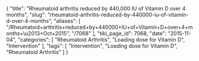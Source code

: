 {
    "title": "Rheumatoid arthritis reduced by 440,000 IU of Vitamin D over 4 months",
    "slug": "rheumatoid-arthritis-reduced-by-440000-iu-of-vitamin-d-over-4-months",
    "aliases": [
        "/Rheumatoid+arthritis+reduced+by+440000+IU+of+Vitamin+D+over+4+months+\u2013+Oct+2015",
        "/7068"
    ],
    "tiki_page_id": 7068,
    "date": "2015-11-04",
    "categories": [
        "Rheumatoid Arthritis",
        "Loading dose for Vitamin D",
        "Intervention"
    ],
    "tags": [
        "Intervention",
        "Loading dose for Vitamin D",
        "Rheumatoid Arthritis"
    ]
}